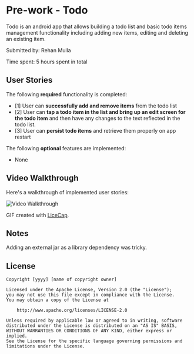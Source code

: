 # Pre-work - Todo

Todo is an android app that allows building a todo list and basic todo items management functionality including adding new items, editing and deleting an existing item.

Submitted by: Rehan Mulla

Time spent: 5 hours spent in total

## User Stories

The following **required** functionality is completed:

* [1] User can **successfully add and remove items** from the todo list
* [2] User can **tap a todo item in the list and bring up an edit screen for the todo item** and then have any changes to the text reflected in the todo list.
* [3] User can **persist todo items** and retrieve them properly on app restart

The following **optional** features are implemented:
* None

## Video Walkthrough 

Here's a walkthrough of implemented user stories:

<img src='http://i.imgur.com/link/to/your/gif/file.gif' title='Video Walkthrough' width='' alt='Video Walkthrough' />

GIF created with [LiceCap](http://www.cockos.com/licecap/).

## Notes

Adding an external jar as a library dependency was tricky.

## License

    Copyright [yyyy] [name of copyright owner]

    Licensed under the Apache License, Version 2.0 (the "License");
    you may not use this file except in compliance with the License.
    You may obtain a copy of the License at

        http://www.apache.org/licenses/LICENSE-2.0

    Unless required by applicable law or agreed to in writing, software
    distributed under the License is distributed on an "AS IS" BASIS,
    WITHOUT WARRANTIES OR CONDITIONS OF ANY KIND, either express or implied.
    See the License for the specific language governing permissions and
    limitations under the License.
